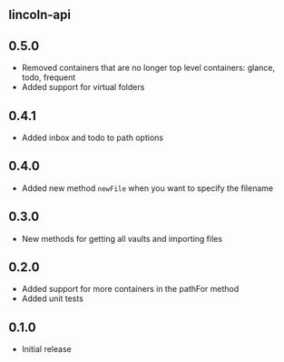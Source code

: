 ## lincoln-api

## 0.5.0

- Removed containers that are no longer top level containers: glance, todo, frequent
- Added support for virtual folders

## 0.4.1

- Added inbox and todo to path options

## 0.4.0

- Added new method `newFile` when you want to specify the filename

## 0.3.0

- New methods for getting all vaults and importing files

## 0.2.0

- Added support for more containers in the pathFor method
- Added unit tests

## 0.1.0

- Initial release
